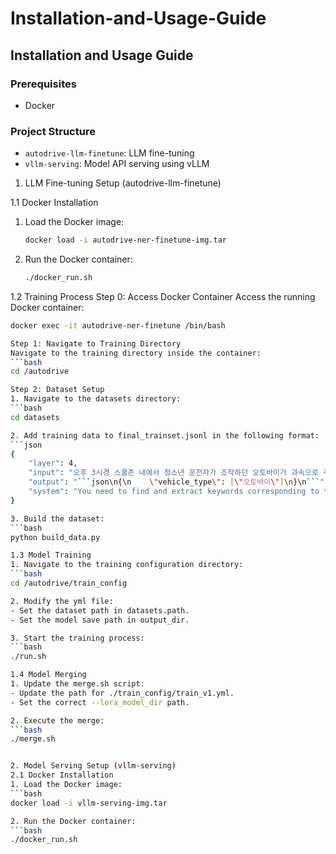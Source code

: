 # Installation-and-Usage-Guide
## Installation and Usage Guide

### Prerequisites
- Docker

### Project Structure
- `autodrive-llm-finetune`: LLM fine-tuning
- `vllm-serving`: Model API serving using vLLM

1. LLM Fine-tuning Setup (autodrive-llm-finetune)

1.1 Docker Installation
1. Load the Docker image:
   ```bash
   docker load -i autodrive-ner-finetune-img.tar

2. Run the Docker container:
   ```bash
   ./docker_run.sh

1.2 Training Process
Step 0: Access Docker Container
Access the running Docker container:
```bash
docker exec -it autodrive-ner-finetune /bin/bash

Step 1: Navigate to Training Directory
Navigate to the training directory inside the container:
```bash
cd /autodrive

Step 2: Dataset Setup
1. Navigate to the datasets directory:
```bash
cd datasets

2. Add training data to final_trainset.jsonl in the following format:
```json
{
    "layer": 4,
    "input": "오후 3시경 스쿨존 내에서 청소년 운전자가 조작하던 오토바이가 과속으로 주행하다 보행 중이던 초등학생을 충격하는 사고가 발생하였습니다.",
    "output": "```json\n{\n    \"vehicle_type\": [\"오토바이\"]\n}\n```",
    "system": "You need to find and extract keywords corresponding to the following labels..."
}

3. Build the dataset:
```bash
python build_data.py

1.3 Model Training
1. Navigate to the training configuration directory:
```bash
cd /autodrive/train_config

2. Modify the yml file:
- Set the dataset path in datasets.path.
- Set the model save path in output_dir.

3. Start the training process:
```bash
./run.sh

1.4 Model Merging
1. Update the merge.sh script:
- Update the path for ./train_config/train_v1.yml.
- Set the correct --lora_model_dir path.

2. Execute the merge:
```bash
./merge.sh


2. Model Serving Setup (vllm-serving)
2.1 Docker Installation
1. Load the Docker image:
```bash
docker load -i vllm-serving-img.tar

2. Run the Docker container:
```bash
./docker_run.sh
